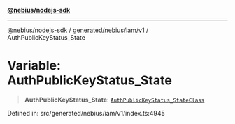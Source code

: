 [**@nebius/nodejs-sdk**](../../../../../README.md)

---

[@nebius/nodejs-sdk](../../../../../README.md) / [generated/nebius/iam/v1](../README.md) / AuthPublicKeyStatus_State

# Variable: AuthPublicKeyStatus_State

> **AuthPublicKeyStatus_State**: [`AuthPublicKeyStatus_StateClass`](../type-aliases/AuthPublicKeyStatus_StateClass.md)

Defined in: src/generated/nebius/iam/v1/index.ts:4945
